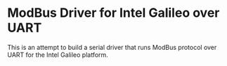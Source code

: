 # ModBus Driver for Intel Galileo over UART 

This is an attempt to build a serial driver that runs ModBus protocol over UART for the Intel Galileo platform. 
